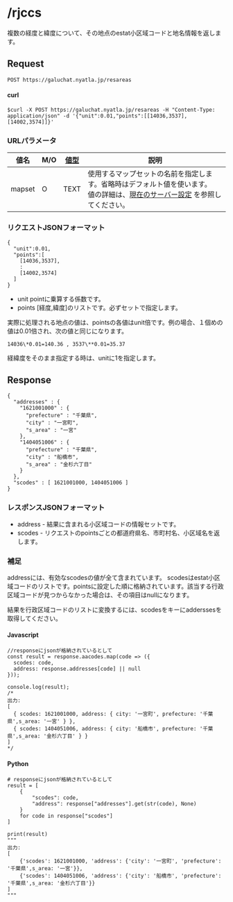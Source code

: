# /rjccs

複数の経度と緯度について、その地点のestat小区域コードと地名情報を返します。


## Request

```
POST https://galuchat.nyatla.jp/resareas
```

#### curl
```
$curl -X POST https://galuchat.nyatla.jp/resareas -H "Content-Type: application/json" -d '{"unit":0.01,"points":[[14036,3537],[14002,3574]]}'
```
### URLパラメータ

|値名|M/O|[値型](../valuetype.md)|説明|
|--|--|--|--|
|mapset|O|TEXT|使用するマップセットの名前を指定します。省略時はデフォルト値を使います。<br/>値の詳細は、[現在のサーバー設定](../current_setting.md) を参照してください。|



### リクエストJSONフォーマット
```
{
  "unit":0.01,
  "points":[
    [14036,3537],
    :
    [14002,3574]
  ]
}
```

- unit pointに乗算する係数です。
- points \[経度,緯度\]のリストです。必ずセットで指定します。

実際に処理される地点の値は、pointsの各値はunit倍です。例の場合、１個めの値は0.01倍され、次の値と同じになります。
```
14036\*0.01=140.36 , 3537\**0.01=35.37
```
経緯度をそのまま指定する時は、unitに1を指定します。


## Response
```
{
  "addresses" : {
    "1621001000" : {
      "prefecture" : "千葉県",
      "city" : "一宮町",
      "s_area" : "一宮"
    },
    "1404051006" : {
      "prefecture" : "千葉県",
      "city" : "船橋市",
      "s_area" : "金杉六丁目"
    }
  },
  "scodes" : [ 1621001000, 1404051006 ]
}
```

### レスポンスJSONフォーマット

- address - 結果に含まれる小区域コードの情報セットです。
- scodes - リクエストのpointsごとの都道府県名、市町村名、小区域名を返します。

### 補足

addressには、有効なscodesの値が全て含まれています。  scodesはestat小区域コードのリストです。pointsに設定した順に格納されています。該当する行政区域コードが見つからなかった場合は、その項目はnullになります。  

結果を行政区域コードのリストに変換するには、scodesをキーにadderssesを取得してください。

#### Javascript
```
//responseにjsonが格納されているとして
const result = response.aacodes.map(code => ({
  scodes: code,
  address: response.addresses[code] || null
}));

console.log(result);
/*
出力:
[
  { scodes: 1621001000, address: { city: '一宮町', prefecture: '千葉県',s_area: '一宮' } },
  { scodes: 1404051006, address: { city: '船橋市', prefecture: '千葉県',s_area: '金杉六丁目' } }
]
*/
```
#### Python

```
# responseにjsonが格納されているとして
result = [
    {
        "scodes": code,
        "address": response["addresses"].get(str(code), None)
    }
    for code in response["scodes"]
]

print(result)
"""
出力:
[
    {'scodes': 1621001000, 'address': {'city': '一宮町', 'prefecture': '千葉県',s_area: '一宮'}},
    {'scodes': 1404051006, 'address': {'city': '船橋市', 'prefecture': '千葉県',s_area: '金杉六丁目'}}
]
"""
```